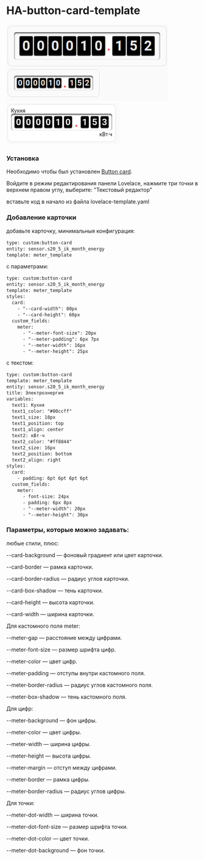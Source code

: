 # HA-button-card-template
![Image alt](20241618.png)
![Image alt](20241619.png)

### Установка
Необходимо чтобы был установлен [Button card](https://github.com/custom-cards/button-card). 

Войдите в режим редактирования панели Lovelace, нажмите три точки в верхнем правом углу, выберите: "Текстовый редактор"

вставьте код в начало из файла lovelace-template.yaml

### Добавление карточки
добавьте карточку, минимальныя конфигурация:
```
type: custom:button-card
entity: sensor.s20_5_ik_month_energy
template: meter_template
```
с параметрами:
```
type: custom:button-card
entity: sensor.s20_5_ik_month_energy
template: meter_template
styles:
  card:
    - "--card-width": 80px
    - "--card-height": 60px
  custom_fields:
    meter:
      - "--meter-font-size": 20px
      - "--meter-padding": 6px 7px
      - "--meter-width": 16px
      - "--meter-height": 25px
```
с текстом:
```
type: custom:button-card
template: meter_template
entity: sensor.s20_5_ik_month_energy
title: Электроэнергия
variables:
  text1: Кухня
  text1_color: "#00ccff"
  text1_size: 18px
  text1_position: top
  text1_align: center
  text2: кВт⋅ч
  text2_color: "#ff8844"
  text2_size: 16px
  text2_position: bottom
  text2_align: right
styles:
  card:
    - padding: 6pt 6pt 6pt 6pt
  custom_fields:
    meter:
      - font-size: 24px
      - padding: 6px 8px
      - "--meter-width": 20px
      - "--meter-height": 30px
```


### Параметры, которые можно задавать:

любые стили, плюс:

--card-background — фоновый градиент или цвет карточки.

--card-border — рамка карточки.

--card-border-radius — радиус углов карточки.

--card-box-shadow — тень карточки.

--card-height — высота карточки.

--card-width — ширина карточки.

Для кастомного поля meter:

--meter-gap — расстояние между цифрами.

--meter-font-size — размер шрифта цифр.

--meter-color — цвет цифр.

--meter-padding — отступы внутри кастомного поля.

--meter-border-radius — радиус углов кастомного поля.

--meter-box-shadow — тень кастомного поля.

Для цифр:

--meter-background — фон цифры.

--meter-color — цвет цифры.

--meter-width — ширина цифры.

--meter-height — высота цифры.

--meter-margin — отступ между цифрами.

--meter-border — рамка цифры.

--meter-border-radius — радиус углов цифры.

Для точки:

--meter-dot-width — ширина точки.

--meter-dot-font-size — размер шрифта точки.

--meter-dot-color — цвет точки.

--meter-dot-background — фон точки.
